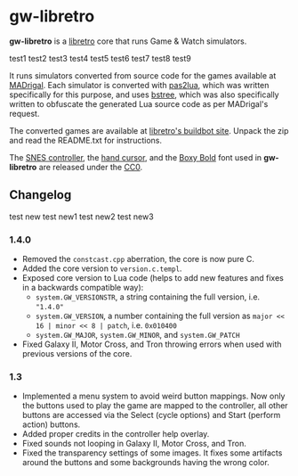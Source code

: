 # gw-libretro

**gw-libretro** is a [libretro](http://www.libretro.com/) core that runs Game & Watch simulators.

test1
test2
test3
test4
test5
test6
test7
test8
test9

It runs simulators converted from source code for the games available at [MADrigal](http://www.madrigaldesign.it/sim/). Each simulator is converted with [pas2lua](https://github.com/leiradel/pas2lua), which was written specifically for this purpose, and uses [bstree](https://github.com/leiradel/bstree), which was also specifically written to obfuscate the generated Lua source code as per MADrigal's request.

The converted games are available at [libretro's buildbot site](http://bot.libretro.com/assets/cores/Handheld%20Electronic%20Game/). Unpack the zip and read the README.txt for instructions.

The [SNES controller](http://commons.wikimedia.org/wiki/File:SNES_controller.svg), the [hand cursor](https://commons.wikimedia.org/wiki/File:Pointing_hand_cursor_vector.svg), and the [Boxy Bold](http://opengameart.org/content/boxy-bold-font) font used in **gw-libretro** are released under the [CC0](http://creativecommons.org/publicdomain/zero/1.0/).

## Changelog
test new
test new1
test new2
test new3

### 1.4.0

* Removed the `constcast.cpp` aberration, the core is now pure C.
* Added the core version to `version.c.templ`.
* Exposed core version to Lua code (helps to add new features and fixes in a backwards compatible way):
  * `system.GW_VERSIONSTR`, a string containing the full version, i.e. `"1.4.0"`
  * `system.GW_VERSION`, a number containing the full version as `major << 16 | minor << 8 | patch`, i.e. `0x010400`
  * `system.GW_MAJOR`, `system.GW_MINOR`, and `system.GW_PATCH`
* Fixed Galaxy II, Motor Cross, and Tron throwing errors when used with previous versions of the core.

### 1.3

* Implemented a menu system to avoid weird button mappings. Now only the buttons used to play the game are mapped to the controller, all other buttons are accessed via the Select (cycle options) and Start (perform action) buttons.
* Added proper credits in the controller help overlay.
* Fixed sounds not looping in Galaxy II, Motor Cross, and Tron.
* Fixed the transparency settings of some images. It fixes some artifacts around the buttons and some backgrounds having the wrong color.
